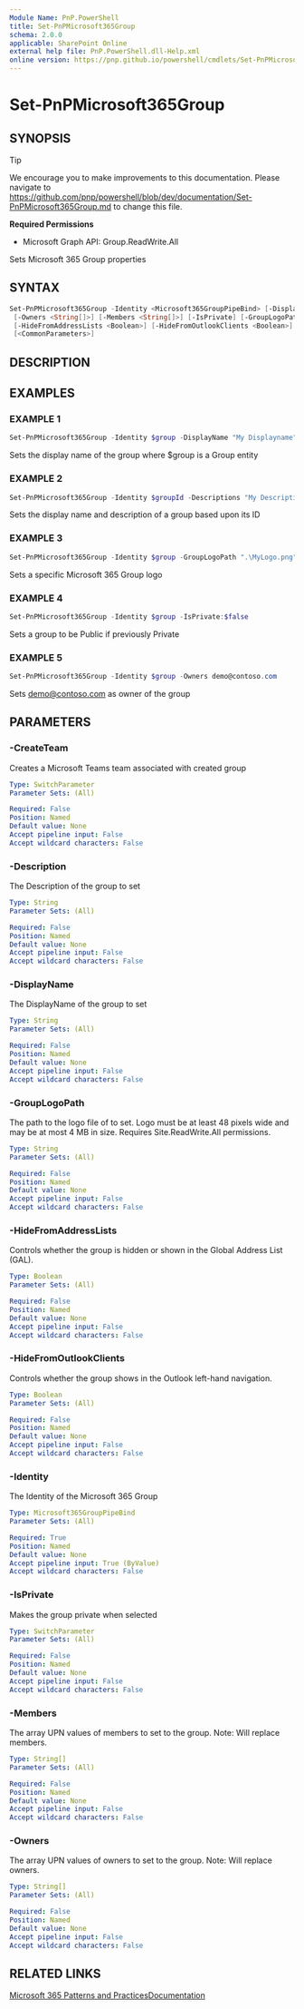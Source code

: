 ```yaml
---
Module Name: PnP.PowerShell
title: Set-PnPMicrosoft365Group
schema: 2.0.0
applicable: SharePoint Online
external help file: PnP.PowerShell.dll-Help.xml
online version: https://pnp.github.io/powershell/cmdlets/Set-PnPMicrosoft365Group.html
---
```

 
# Set-PnPMicrosoft365Group

## SYNOPSIS

> [!TIP]
> We encourage you to make improvements to this documentation. Please navigate to https://github.com/pnp/powershell/blob/dev/documentation/Set-PnPMicrosoft365Group.md to change this file.


**Required Permissions**

  * Microsoft Graph API: Group.ReadWrite.All

Sets Microsoft 365 Group properties

## SYNTAX

```powershell
Set-PnPMicrosoft365Group -Identity <Microsoft365GroupPipeBind> [-DisplayName <String>] [-Description <String>]
 [-Owners <String[]>] [-Members <String[]>] [-IsPrivate] [-GroupLogoPath <String>] [-CreateTeam]
 [-HideFromAddressLists <Boolean>] [-HideFromOutlookClients <Boolean>] 
 [<CommonParameters>]
```

## DESCRIPTION

## EXAMPLES

### EXAMPLE 1
```powershell
Set-PnPMicrosoft365Group -Identity $group -DisplayName "My Displayname"
```

Sets the display name of the group where $group is a Group entity

### EXAMPLE 2
```powershell
Set-PnPMicrosoft365Group -Identity $groupId -Descriptions "My Description" -DisplayName "My DisplayName"
```

Sets the display name and description of a group based upon its ID

### EXAMPLE 3
```powershell
Set-PnPMicrosoft365Group -Identity $group -GroupLogoPath ".\MyLogo.png"
```

Sets a specific Microsoft 365 Group logo

### EXAMPLE 4
```powershell
Set-PnPMicrosoft365Group -Identity $group -IsPrivate:$false
```

Sets a group to be Public if previously Private

### EXAMPLE 5
```powershell
Set-PnPMicrosoft365Group -Identity $group -Owners demo@contoso.com
```

Sets demo@contoso.com as owner of the group

## PARAMETERS

### -CreateTeam
Creates a Microsoft Teams team associated with created group

```yaml
Type: SwitchParameter
Parameter Sets: (All)

Required: False
Position: Named
Default value: None
Accept pipeline input: False
Accept wildcard characters: False
```

### -Description
The Description of the group to set

```yaml
Type: String
Parameter Sets: (All)

Required: False
Position: Named
Default value: None
Accept pipeline input: False
Accept wildcard characters: False
```

### -DisplayName
The DisplayName of the group to set

```yaml
Type: String
Parameter Sets: (All)

Required: False
Position: Named
Default value: None
Accept pipeline input: False
Accept wildcard characters: False
```

### -GroupLogoPath
The path to the logo file of to set. Logo must be at least 48 pixels wide and may be at most 4 MB in size. Requires Site.ReadWrite.All permissions.

```yaml
Type: String
Parameter Sets: (All)

Required: False
Position: Named
Default value: None
Accept pipeline input: False
Accept wildcard characters: False
```

### -HideFromAddressLists
Controls whether the group is hidden or shown in the Global Address List (GAL).

```yaml
Type: Boolean
Parameter Sets: (All)

Required: False
Position: Named
Default value: None
Accept pipeline input: False
Accept wildcard characters: False
```

### -HideFromOutlookClients
Controls whether the group shows in the Outlook left-hand navigation.

```yaml
Type: Boolean
Parameter Sets: (All)

Required: False
Position: Named
Default value: None
Accept pipeline input: False
Accept wildcard characters: False
```

### -Identity
The Identity of the Microsoft 365 Group

```yaml
Type: Microsoft365GroupPipeBind
Parameter Sets: (All)

Required: True
Position: Named
Default value: None
Accept pipeline input: True (ByValue)
Accept wildcard characters: False
```

### -IsPrivate
Makes the group private when selected

```yaml
Type: SwitchParameter
Parameter Sets: (All)

Required: False
Position: Named
Default value: None
Accept pipeline input: False
Accept wildcard characters: False
```

### -Members
The array UPN values of members to set to the group. Note: Will replace members.

```yaml
Type: String[]
Parameter Sets: (All)

Required: False
Position: Named
Default value: None
Accept pipeline input: False
Accept wildcard characters: False
```

### -Owners
The array UPN values of owners to set to the group. Note: Will replace owners.

```yaml
Type: String[]
Parameter Sets: (All)

Required: False
Position: Named
Default value: None
Accept pipeline input: False
Accept wildcard characters: False
```

## RELATED LINKS

[Microsoft 365 Patterns and Practices](https://aka.ms/m365pnp)[Documentation](https://docs.microsoft.com/graph/api/group-update)

